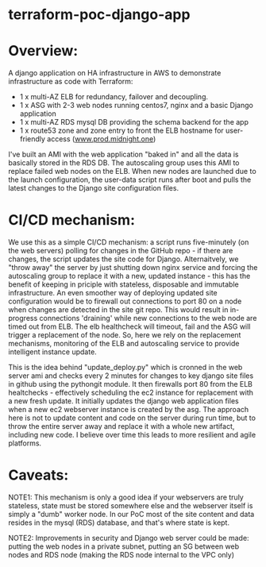 # terraform-poc-django-app

Overview:
=========

A django application on HA infrastructure in AWS to demonstrate infrastructure as code with Terraform:

- 1 x multi-AZ ELB for redundancy, failover and decoupling.
- 1 x ASG with 2-3 web nodes running centos7, nginx and a basic Django application 
- 1 x multi-AZ RDS mysql DB providing the schema backend for the app
- 1 x route53 zone and zone entry to front the ELB hostname for user-friendly access (www.prod.midnight.one)

I've built an AMI with the web application "baked in" and all the data is basically stored in the RDS DB. 
The autoscaling group uses this AMI to replace failed web nodes on the ELB.
When new nodes are launched due to the launch configuration, the user-data script runs after boot and pulls the latest changes to the Django site configuration files. 

CI/CD mechanism:
================

We use this as a simple CI/CD mechanism: a script runs five-minutely (on the web servers) polling for changes in the GitHub repo - if there are changes, the script updates the site code for Django. 
Alternaitvely, we "throw away" the server by just shutting down nginx service and forcing the autoscaling group to replace it with a new, updated instance - this has the benefit of keeping in priciple with stateless, disposable and immutable infrastructure. 
An even smoother way of deploying updated site configuration would be to firewall out connections to port 80 on a node when changes are detected in the site git repo.
This would result in in-progress connections 'draining' while new connections to the web node are timed out from ELB. 
The elb healthcheck will timeout, fail and the ASG will trigger a replacement of the node. So, here we rely on the replacement mechanisms, monitoring of the ELB and autoscaling service to provide intelligent instance update.

This is the idea behind  "update_deploy.py" which is cronned in the web server ami and checks every 2 minutes for changes to key django site files in github using the pythongit module. It then firewalls port 80 from the ELB healtchecks - effectively scheduling the ec2 instance for replacement with a new fresh update. It initially updates the django web application files when a new ec2 webserver instance is created by the asg. The approach here is not to update content and code on the server during run time, but to throw the entire server away and replace it with a whole new artifact, including new code. I believe over time this leads to more resilient and agile platforms.

Caveats:
========

NOTE1: This mechanism is only a good idea if your webservers are truly stateless, state must be stored somewhere else and the webserver itself is simply a "dumb" worker node. In our PoC most of the site content and data resides in the mysql (RDS) database, and that's where state is kept.

NOTE2: Improvements in security and Django web server could be made: putting the web nodes in a private subnet, putting an SG between web nodes and RDS node (making the RDS node internal to the VPC only) 

